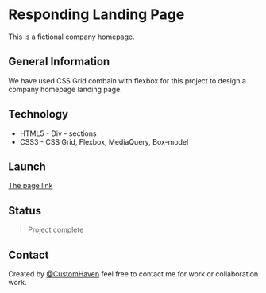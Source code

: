 # Responding Landing Page

This is a fictional company homepage.

## General Information

We have used CSS Grid combain with flexbox for this project to design a company homepage landing page.

## Technology

- HTML5 - Div - sections
- CSS3 - CSS Grid, Flexbox, MediaQuery, Box-model

## Launch

[The page link](https://customhaven.github.io/company-homepage/)

## Status

> Project complete

## Contact

Created by [@CustomHaven](https://github.com/CustomHaven) feel free to contact me for work or collaboration work.

